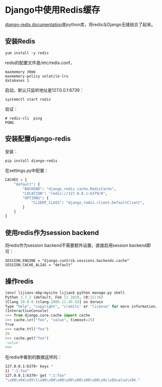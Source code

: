 # Django中使用Redis缓存

[django-redis documentation][1]是python库，将redis与Django无缝结合了起来。

## 安装Redis

```
yum install -y redis
```

redis的配置文件是/etc/redis.conf，

```
maxmemory 30mb
maxmemory-policy volatile-lru
databases 1
```

启动，默认只监听地址是127.0.0.1:6739：

```
systemctl start redis
```

验证：

```
# redis-cli  ping
PONG
```

## 安装配置django-redis

安装：

```sh
pip install django-redis
```

在settings.py中配置：

```python
CACHES = {
    "default": {
        "BACKEND": "django_redis.cache.RedisCache",
        "LOCATION": "redis://127.0.0.1:6379/0",
        "OPTIONS": {
            "CLIENT_CLASS": "django_redis.client.DefaultClient",
        }
    }
}
```

## 使用redis作为session backend

将redis作为session backend不需要额外设置，直接启用session backend即可：

```
SESSION_ENGINE = "django.contrib.sessions.backends.cache"
SESSION_CACHE_ALIAS = "default"
```

## 操作redis

```python
(env) lijiaos-mbp:mysite lijiao$ python manage.py shell
Python 3.7.2 (default, Feb 12 2019, 08:15:36)
[Clang 10.0.0 (clang-1000.11.45.5)] on darwin
Type "help", "copyright", "credits" or "license" for more information.
(InteractiveConsole)
>>> from django.core.cache import cache
>>> cache.set("foo", "value", timeout=25)
True
>>> cache.ttl("foo")
20
>>> cache.get("foo")
'value'
>>>
```

在redis中看到的数据这样的：

```sh
127.0.0.1:6379> keys *
1) ":1:foo"
127.0.0.1:6379> get ":1:foo"
"\x80\x04\x95\t\x00\x00\x00\x00\x00\x00\x00\x8c\x05value\x94."
```


[1]: http://niwinz.github.io/django-redis/latest/ "django-redis documentation"
[2]: https://django-redis-chs.readthedocs.io/zh_CN/latest/ "django-redis 中文文档"
